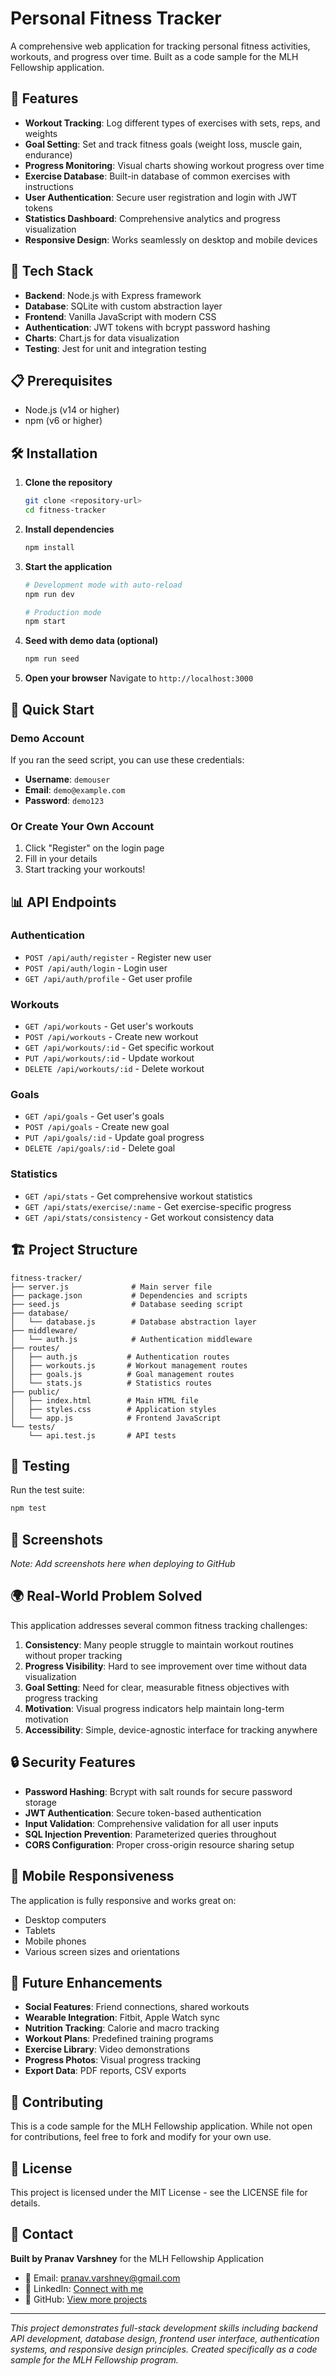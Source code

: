 # Personal Fitness Tracker

A comprehensive web application for tracking personal fitness activities, workouts, and progress over time. Built as a code sample for the MLH Fellowship application.

## 🌟 Features

- **Workout Tracking**: Log different types of exercises with sets, reps, and weights
- **Goal Setting**: Set and track fitness goals (weight loss, muscle gain, endurance)
- **Progress Monitoring**: Visual charts showing workout progress over time
- **Exercise Database**: Built-in database of common exercises with instructions
- **User Authentication**: Secure user registration and login with JWT tokens
- **Statistics Dashboard**: Comprehensive analytics and progress visualization
- **Responsive Design**: Works seamlessly on desktop and mobile devices

## 🚀 Tech Stack

- **Backend**: Node.js with Express framework
- **Database**: SQLite with custom abstraction layer
- **Frontend**: Vanilla JavaScript with modern CSS
- **Authentication**: JWT tokens with bcrypt password hashing
- **Charts**: Chart.js for data visualization
- **Testing**: Jest for unit and integration testing

## 📋 Prerequisites

- Node.js (v14 or higher)
- npm (v6 or higher)

## 🛠️ Installation

1. **Clone the repository**
   ```bash
   git clone <repository-url>
   cd fitness-tracker
   ```

2. **Install dependencies**
   ```bash
   npm install
   ```

3. **Start the application**
   ```bash
   # Development mode with auto-reload
   npm run dev
   
   # Production mode
   npm start
   ```

4. **Seed with demo data (optional)**
   ```bash
   npm run seed
   ```

5. **Open your browser**
   Navigate to `http://localhost:3000`

## 🎯 Quick Start

### Demo Account
If you ran the seed script, you can use these credentials:
- **Username**: `demouser`
- **Email**: `demo@example.com`
- **Password**: `demo123`

### Or Create Your Own Account
1. Click "Register" on the login page
2. Fill in your details
3. Start tracking your workouts!

## 📊 API Endpoints

### Authentication
- `POST /api/auth/register` - Register new user
- `POST /api/auth/login` - Login user
- `GET /api/auth/profile` - Get user profile

### Workouts
- `GET /api/workouts` - Get user's workouts
- `POST /api/workouts` - Create new workout
- `GET /api/workouts/:id` - Get specific workout
- `PUT /api/workouts/:id` - Update workout
- `DELETE /api/workouts/:id` - Delete workout

### Goals
- `GET /api/goals` - Get user's goals
- `POST /api/goals` - Create new goal
- `PUT /api/goals/:id` - Update goal progress
- `DELETE /api/goals/:id` - Delete goal

### Statistics
- `GET /api/stats` - Get comprehensive workout statistics
- `GET /api/stats/exercise/:name` - Get exercise-specific progress
- `GET /api/stats/consistency` - Get workout consistency data

## 🏗️ Project Structure

```
fitness-tracker/
├── server.js              # Main server file
├── package.json           # Dependencies and scripts
├── seed.js                # Database seeding script
├── database/
│   └── database.js        # Database abstraction layer
├── middleware/
│   └── auth.js            # Authentication middleware
├── routes/
│   ├── auth.js           # Authentication routes
│   ├── workouts.js       # Workout management routes
│   ├── goals.js          # Goal management routes
│   └── stats.js          # Statistics routes
├── public/
│   ├── index.html        # Main HTML file
│   ├── styles.css        # Application styles
│   └── app.js            # Frontend JavaScript
└── tests/
    └── api.test.js       # API tests
```

## 🧪 Testing

Run the test suite:
```bash
npm test
```

## 🎨 Screenshots

*Note: Add screenshots here when deploying to GitHub*

## 🌍 Real-World Problem Solved

This application addresses several common fitness tracking challenges:

1. **Consistency**: Many people struggle to maintain workout routines without proper tracking
2. **Progress Visibility**: Hard to see improvement over time without data visualization
3. **Goal Setting**: Need for clear, measurable fitness objectives with progress tracking
4. **Motivation**: Visual progress indicators help maintain long-term motivation
5. **Accessibility**: Simple, device-agnostic interface for tracking anywhere

## 🔒 Security Features

- **Password Hashing**: Bcrypt with salt rounds for secure password storage
- **JWT Authentication**: Secure token-based authentication
- **Input Validation**: Comprehensive validation for all user inputs
- **SQL Injection Prevention**: Parameterized queries throughout
- **CORS Configuration**: Proper cross-origin resource sharing setup

## 📱 Mobile Responsiveness

The application is fully responsive and works great on:
- Desktop computers
- Tablets
- Mobile phones
- Various screen sizes and orientations

## 🚀 Future Enhancements

- **Social Features**: Friend connections, shared workouts
- **Wearable Integration**: Fitbit, Apple Watch sync
- **Nutrition Tracking**: Calorie and macro tracking
- **Workout Plans**: Predefined training programs
- **Exercise Library**: Video demonstrations
- **Progress Photos**: Visual progress tracking
- **Export Data**: PDF reports, CSV exports

## 🤝 Contributing

This is a code sample for the MLH Fellowship application. While not open for contributions, feel free to fork and modify for your own use.

## 📄 License

This project is licensed under the MIT License - see the LICENSE file for details.

## 📧 Contact

**Built by Pranav Varshney** for the MLH Fellowship Application

- 📧 Email: pranav.varshney@gmail.com
- 💼 LinkedIn: [Connect with me](https://linkedin.com/in/pranav-varshney)
- 🐙 GitHub: [View more projects](https://github.com/pranavarshney)

---

*This project demonstrates full-stack development skills including backend API development, database design, frontend user interface, authentication systems, and responsive design principles. Created specifically as a code sample for the MLH Fellowship program.*
